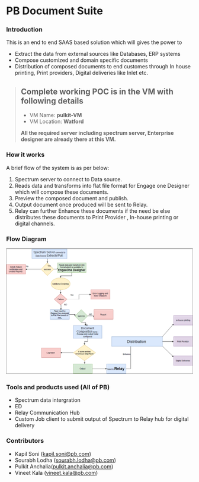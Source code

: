 # PB Document Suite

### Introduction
This is an end to end SAAS based solution which will gives the power to
- Extract the data from external sources like Databases, ERP systems
- Compose customized and domain specific documents
- Distribution of composed documents to end customes through In house printing, Print providers, Digital deliveries like Inlet etc.

> ## Complete working POC is in the VM with following details
> - VM Name: **pulkit-VM**
> - VM Location: **Watford**
>
> **All the required server including spectrum server, Enterprise designer are already there at this VM.**

### How it works
A brief flow of the system is as per below:
1. Spectrum server to connect to Data source.
2. Reads data and transforms into flat file format for Engage one
Designer which will compose these documents.
3. Preview the composed document and publish.
4. Output document once produced will be sent to Relay.
5. Relay can further Enhance these documents if the need be else
distributes these documents to Print Provider , In-house printing or
digital channels.

### Flow Diagram

![alt text](https://raw.githubusercontent.com/kapsonic/pbhackathon/master/Flow.PNG)


### Tools and products used (All of PB)
- Spectrum data intergration
- ED 
- Relay Communication Hub
- Custom Job client to submit output of Spectrum to Relay hub for digital delivery




### Contributors
- Kapil Soni (kapil.soni@pb.com)
- Sourabh Lodha (sourabh.lodha@pb.com)
- Pulkit Anchalia(pulkit.anchalia@pb.com)
- Vineet Kala (vineet.kala@pb.com)

